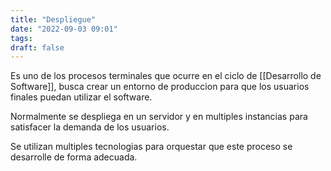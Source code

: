 ```yaml
---
title: "Despliegue"
date: "2022-09-03 09:01"
tags: 
draft: false
---
```

Es uno de los procesos terminales que ocurre en el ciclo de [[Desarrollo de Software]], busca crear un entorno de produccion para que los usuarios finales puedan utilizar el software.

Normalmente se despliega en un servidor y en multiples instancias para satisfacer la demanda de los usuarios.

Se utilizan multiples tecnologias para orquestar que este proceso se desarrolle de forma adecuada.
